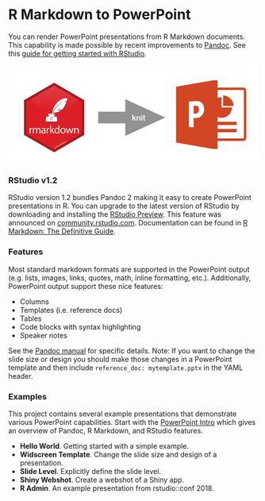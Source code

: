 
# R Markdown to PowerPoint

You can render PowerPoint presentations from R Markdown documents. This capability is made possible by recent improvements to [Pandoc](http://pandoc.org/releases.html). See this [guide for getting started with RStudio](http://colorado.rstudio.com:3939/powerpoint/getting-started.html).

![](img/rmd2ppt.png)


### RStudio v1.2

RStudio version 1.2 bundles Pandoc 2 making it easy to create PowerPoint presentations in R. You can upgrade to the latest version of RStudio by downloading and installing the [RStudio Preview](https://www.rstudio.com/products/rstudio/download/preview/). This feature was announced on [community.rstudio.com](https://community.rstudio.com/t/quietly-announcing-the-powerpoint-support-in-r-markdown/8441). Documentation can be found in [R Markdown: The Definitive Guide](https://bookdown.org/yihui/rmarkdown/powerpoint-presentation.html).

### Features

Most standard markdown formats are supported in the PowerPoint output (e.g. lists, images, links, quotes, math, inline formatting, etc.). Additionally, PowerPoint output support these nice features:

* Columns
* Templates (i.e. reference docs)
* Tables
* Code blocks with syntax highlighting
* Speaker notes

See the [Pandoc manual](http://pandoc.org/MANUAL.html) for specific details. Note: If you want to change the slide size or design you should make those changes in a PowerPoint template and then include `reference_doc: mytemplate.pptx` in the YAML header.

### Examples

This project contains several example presentations that demonstrate various PowerPoint capabilities. Start with the [PowerPoint Intro](http://colorado.rstudio.com:3939/powerpoint/getting-started.html) which gives an overview of Pandoc, R Markdown, and RStudio features.

* **Hello World**. Getting started with a simple example.
* **Widscreen Template**. Change the slide size and design of a presentation.
* **Slide Level**. Explicitly define the slide level.
* **Shiny Webshot**. Create a webshot of a Shiny app.
* **R Admin**. An example presentation from rstudio::conf 2018.

